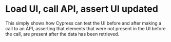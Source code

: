 # Load UI, call API, assert UI updated

This simply shows how Cypress can test the UI before and after making a call to an API, asserting that elements that were not present in the UI before the call, are present after the data has been retrieved.
